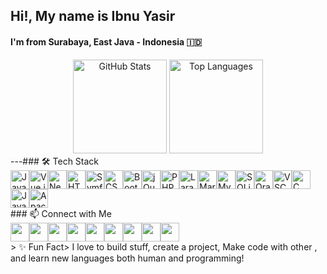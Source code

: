 <h2 align="left">Hi!, My name is Ibnu Yasir</h2>
<h4 align="left">I'm from Surabaya, East Java - Indonesia 🇮🇩</h4>

<div align="center">
  <img src="https://github-readme-stats.vercel.app/api?username=ibnuyasir&show_icons=true&count_private=true&theme=dracula&hide_border=false" height="150" alt="GitHub Stats" />
  <img src="https://github-readme-stats.vercel.app/api/top-langs?username=ibnuyasir&layout=compact&theme=dracula&hide_border=false" height="150" alt="Top Languages" /></div>---### 🛠️ Tech Stack<div align="left">
  <img src="https://cdn.jsdelivr.net/gh/devicons/devicon/icons/javascript/javascript-original.svg" height="30" alt="JavaScript" /><img src="https://cdn.jsdelivr.net/gh/devicons/devicon/icons/vuejs/vuejs-original.svg" height="30" alt="Vue.js" /><img src="https://cdn.jsdelivr.net/gh/devicons/devicon/icons/nextjs/nextjs-original.svg" height="30" alt="Next.js" /><img src="https://cdn.jsdelivr.net/gh/devicons/devicon/icons/html5/html5-original.svg" height="30" alt="HTML5" /><img src="https://cdn.jsdelivr.net/gh/devicons/devicon/icons/symfony/symfony-original.svg" height="30" alt="Symfony" /><img src="https://cdn.jsdelivr.net/gh/devicons/devicon/icons/css3/css3-original.svg" height="30" alt="CSS3" /><img src="https://cdn.jsdelivr.net/gh/devicons/devicon/icons/bootstrap/bootstrap-original.svg" height="30" alt="Bootstrap" /><img src="https://cdn.jsdelivr.net/gh/devicons/devicon/icons/jquery/jquery-original.svg" height="30" alt="jQuery" /><img src="https://cdn.jsdelivr.net/gh/devicons/devicon/icons/php/php-original.svg" height="30" alt="PHP" /><img src="https://cdn.jsdelivr.net/gh/devicons/devicon/icons/laravel/laravel-original.svg" height="30" alt="Laravel" /><img src="https://cdn.jsdelivr.net/gh/devicons/devicon/icons/mariadb/mariadb-original.svg" height="30" alt="MariaDB" /><img src="https://cdn.jsdelivr.net/gh/devicons/devicon/icons/mysql/mysql-original.svg" height="30" alt="MySQL" /><img src="https://cdn.jsdelivr.net/gh/devicons/devicon/icons/sqlite/sqlite-original.svg" height="30" alt="SQLite" /><img src="https://cdn.jsdelivr.net/gh/devicons/devicon/icons/oracle/oracle-original.svg" height="30" alt="Oracle" /><img src="https://cdn.jsdelivr.net/gh/devicons/devicon/icons/vscode/vscode-original.svg" height="30" alt="VSCode" /><img src="https://cdn.jsdelivr.net/gh/devicons/devicon/icons/c/c-original.svg" height="30" alt="C" /><img src="https://cdn.jsdelivr.net/gh/devicons/devicon/icons/java/java-original.svg" height="30" alt="Java" /><img src="https://cdn.jsdelivr.net/gh/devicons/devicon/icons/apache/apache-original.svg" height="30" alt="Apache" />
  </div>
  ### 📫 Connect with Me
  <div align="left"><img src="https://img.shields.io/static/v1?message=Youtube&logo=youtube&label=&color=FF0000&logoColor=white&labelColor=&style=for-the-badge" height="30" /><img src="https://img.shields.io/static/v1?message=Instagram&logo=instagram&label=&color=E4405F&logoColor=white&labelColor=&style=for-the-badge" height="30" /><img src="https://img.shields.io/static/v1?message=Discord&logo=discord&label=&color=7289DA&logoColor=white&labelColor=&style=for-the-badge" height="30" /><img src="https://img.shields.io/static/v1?message=Gmail&logo=gmail&label=&color=D14836&logoColor=white&labelColor=&style=for-the-badge" height="30" /><img src="https://img.shields.io/static/v1?message=LinkedIn&logo=linkedin&label=&color=0077B5&logoColor=white&labelColor=&style=for-the-badge" height="30" /><img src="https://img.shields.io/static/v1?message=Telegram&logo=telegram&label=&color=2CA5E0&logoColor=white&labelColor=&style=for-the-badge" height="30" /><img src="https://img.shields.io/static/v1?message=Twitter&logo=twitter&label=&color=1DA1F2&logoColor=white&labelColor=&style=for-the-badge" height="30" /><img src="https://img.shields.io/static/v1?message=Visual%20Studio%20Marketplace&logo=visualstudio&label=&color=e2165e&logoColor=white&labelColor=&style=for-the-badge" height="30" /><img src="https://img.shields.io/static/v1?message=dev.to&logo=dev.to&label=&color=0A0A0A&logoColor=white&labelColor=&style=for-the-badge" height="30" />
  </div>
  > ✨ Fun Fact> I love to build stuff, create a project, Make code with other , and learn new languages both human and programming!
